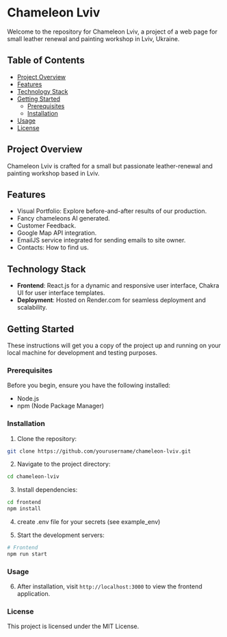 # Chameleon Lviv

Welcome to the repository for Chameleon Lviv, a project of a web page for small leather renewal and painting workshop in Lviv, Ukraine.

## Table of Contents

- [Project Overview](#project-overview)
- [Features](#features)
- [Technology Stack](#technology-stack)
- [Getting Started](#getting-started)
  - [Prerequisites](#prerequisites)
  - [Installation](#installation)
- [Usage](#usage)
- [License](#license)

## Project Overview

Chameleon Lviv is crafted for a small but passionate leather-renewal and painting workshop based in Lviv. 

## Features

- Visual Portfolio: Explore before-and-after results of our production.
- Fancy chameleons AI generated. 
- Customer Feedback.
- Google Map API integration.
- EmailJS service integrated for sending emails to site owner.
- Contacts: How to find us.

## Technology Stack

- **Frontend**: React.js for a dynamic and responsive user interface, Chakra UI for user interface templates.
- **Deployment**: Hosted on Render.com for seamless deployment and scalability.

## Getting Started

These instructions will get you a copy of the project up and running on your local machine for development and testing purposes.

### Prerequisites

Before you begin, ensure you have the following installed:
- Node.js 
- npm (Node Package Manager)

### Installation

1. Clone the repository:
```bash
git clone https://github.com/yourusername/chameleon-lviv.git
```

2. Navigate to the project directory:
```bash
cd chameleon-lviv
```

3. Install dependencies:
```bash
cd frontend
npm install
```

4. create .env file for your secrets (see example_env)

5. Start the development servers:
```bash 
# Frontend
npm run start
```

### Usage 

6. After installation, visit `http://localhost:3000` to view the frontend application. 

### License

This project is licensed under the MIT License.